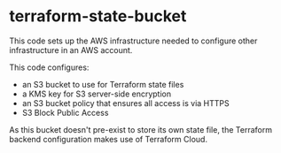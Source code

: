 # terraform-state-bucket

This code sets up the AWS infrastructure needed to configure other infrastructure in an AWS account.

This code configures:
 * an S3 bucket to use for Terraform state files
 * a KMS key for S3 server-side encryption
 * an S3 bucket policy that ensures all access is via HTTPS
 * S3 Block Public Access

As this bucket doesn't pre-exist to store its own state file,
the Terraform backend configuration makes use of Terraform Cloud.
